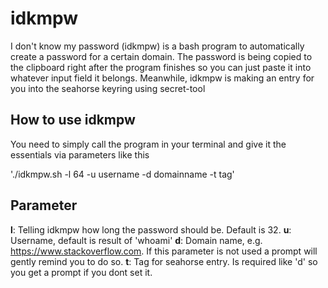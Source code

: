 # idkmpw
I don't know my password (idkmpw) is a bash program to automatically create a password for a certain domain.
The password is being copied to the clipboard right after the program finishes so you can just paste it into
whatever input field it belongs. Meanwhile, idkmpw is making an entry for you into the seahorse keyring using
secret-tool

## How to use idkmpw

You need to simply call the program in your terminal and give it the essentials via parameters like this

'./idkmpw.sh -l 64 -u username -d domainname -t tag'

## Parameter

**l**: Telling idkmpw how long the password should be. Default is 32.
**u**: Username, default is result of 'whoami'
**d**: Domain name, e.g. https://www.stackoverflow.com. If this parameter is not used a prompt will
gently remind you to do so.
**t**: Tag for seahorse entry. Is required like 'd' so you get a prompt if you dont set it.
